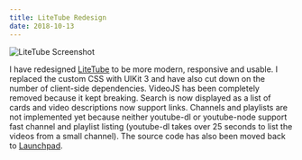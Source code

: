 ```yaml
---
title: LiteTube Redesign
date: 2018-10-13
---
```

<img src="litetube.png" alt="LiteTube Screenshot">
<p>
I have redesigned <a href="https://yt.dorper.me">LiteTube</a> to be more modern, responsive and usable. I replaced the custom CSS with UIKit 3 and have also cut down on the number of client-side dependencies. VideoJS has been completely removed because it kept breaking.
Search is now displayed as a list of cards and video descriptions now support links. Channels and playlists are not implemented yet because neither youtube-dl or youtube-node support fast channel and playlist listing (youtube-dl takes over 25 seconds to list the videos from a small channel).
The source code has also been moved back to <a href="https://launchpad.net/dorptube">Launchpad</a>.
